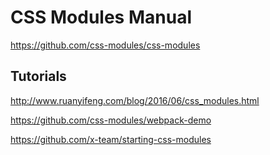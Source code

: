 # CSS Modules Manual

https://github.com/css-modules/css-modules

## Tutorials

http://www.ruanyifeng.com/blog/2016/06/css_modules.html

https://github.com/css-modules/webpack-demo

https://github.com/x-team/starting-css-modules